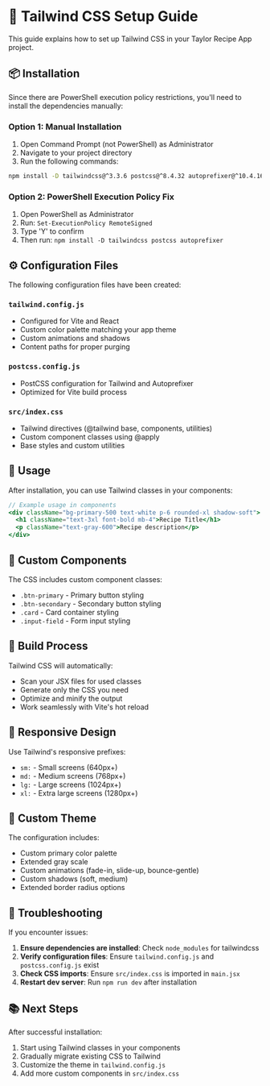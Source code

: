 # 🎨 Tailwind CSS Setup Guide

This guide explains how to set up Tailwind CSS in your Taylor Recipe App project.

## 📦 Installation

Since there are PowerShell execution policy restrictions, you'll need to install the dependencies manually:

### Option 1: Manual Installation
1. Open Command Prompt (not PowerShell) as Administrator
2. Navigate to your project directory
3. Run the following commands:

```bash
npm install -D tailwindcss@^3.3.6 postcss@^8.4.32 autoprefixer@^10.4.16
```

### Option 2: PowerShell Execution Policy Fix
1. Open PowerShell as Administrator
2. Run: `Set-ExecutionPolicy RemoteSigned`
3. Type 'Y' to confirm
4. Then run: `npm install -D tailwindcss postcss autoprefixer`

## ⚙️ Configuration Files

The following configuration files have been created:

### `tailwind.config.js`
- Configured for Vite and React
- Custom color palette matching your app theme
- Custom animations and shadows
- Content paths for proper purging

### `postcss.config.js`
- PostCSS configuration for Tailwind and Autoprefixer
- Optimized for Vite build process

### `src/index.css`
- Tailwind directives (@tailwind base, components, utilities)
- Custom component classes using @apply
- Base styles and custom utilities

## 🚀 Usage

After installation, you can use Tailwind classes in your components:

```jsx
// Example usage in components
<div className="bg-primary-500 text-white p-6 rounded-xl shadow-soft">
  <h1 className="text-3xl font-bold mb-4">Recipe Title</h1>
  <p className="text-gray-600">Recipe description</p>
</div>
```

## 🎯 Custom Components

The CSS includes custom component classes:

- `.btn-primary` - Primary button styling
- `.btn-secondary` - Secondary button styling  
- `.card` - Card container styling
- `.input-field` - Form input styling

## 🔧 Build Process

Tailwind CSS will automatically:
- Scan your JSX files for used classes
- Generate only the CSS you need
- Optimize and minify the output
- Work seamlessly with Vite's hot reload

## 📱 Responsive Design

Use Tailwind's responsive prefixes:
- `sm:` - Small screens (640px+)
- `md:` - Medium screens (768px+)
- `lg:` - Large screens (1024px+)
- `xl:` - Extra large screens (1280px+)

## 🎨 Custom Theme

The configuration includes:
- Custom primary color palette
- Extended gray scale
- Custom animations (fade-in, slide-up, bounce-gentle)
- Custom shadows (soft, medium)
- Extended border radius options

## 🚨 Troubleshooting

If you encounter issues:

1. **Ensure dependencies are installed**: Check `node_modules` for tailwindcss
2. **Verify configuration files**: Ensure `tailwind.config.js` and `postcss.config.js` exist
3. **Check CSS imports**: Ensure `src/index.css` is imported in `main.jsx`
4. **Restart dev server**: Run `npm run dev` after installation

## 📚 Next Steps

After successful installation:
1. Start using Tailwind classes in your components
2. Gradually migrate existing CSS to Tailwind
3. Customize the theme in `tailwind.config.js`
4. Add more custom components in `src/index.css`
